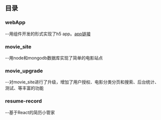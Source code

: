 

## 目录
### webApp
--用组件开发的形式实现了h5 app。[app链接](http://wecanife.applinzi.com/myH5)
### movie_site
--用node和mongodb数据库实现了简单的电影站点
### movie_upgrade
--对movie_site进行了升级，增加了用户授权、电影分类分页和搜索、后台统计、测试、等丰富的功能
### resume-record
--基于React的简历小管家



